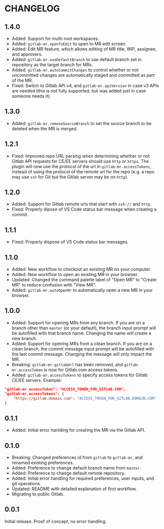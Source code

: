 # CHANGELOG

## 1.4.0

* Added: Support for multi-root workspaces.
* Added: `gitlab-mr.openToEdit` to open to MR edit screen.
* Added: Edit MR feature, which allows editing of MR title, WIP, assignee, and approvers.
* Added: `gitlab-mr.useDefaultBranch` to use default branch set in repository as the target branch for MRs.
* Added: `gitlab-mr.autoCommitChanges` to control whether or not uncommitted changes are automatically staged and committed as part of the MR.
* Fixed: Switch to Gitlab API v4, and `gitlab-mr.apiVersion` in case v3 APIs are needed (this is not fully supported, but was added just in case someone needs it).

## 1.3.0

* Added: `gitlab-mr.removeSourceBranch` to set the source branch to be deleted when the MR is merged.

## 1.2.1

* Fixed: Improved repo URL parsing when determining whether or not Gitlab API requests for CE/EE servers should use `http` or `https`. The plugin will now use the protocol of the url in `gitlab-mr.accessTokens`, instead of using the protocol of the remote url for the repo (e.g. a repo may use `ssh` for Git but the Gitlab server may be on `http`).

## 1.2.0

* Added: Support for Gitlab remote urls that start with `ssh://` and `http`.
* Fixed: Properly dipose of VS Code status bar message when creating a commit.

## 1.1.1

* Fixed: Properly dispose of VS Code status bar messages.

## 1.1.0

* Added: New workflow to checkout an existing MR on your computer.
* Added: New workflow to open an existing MR in your browser.
* Updated: Changed the command palette label of "Open MR" to "Create MR" to reduce confusion with "View MR".
* Added: `gitlab-mr.autoOpenMr` to automatically open a new MR in your browser.

## 1.0.0

* Added: Support for opening MRs from any branch. If you are on a branch other than `master` (or your default), the branch input prompt will be autofilled with that branch name. Changing the name will create a new branch.
* Added: Support for opening MRs from a clean branch. If you are on a clean branch, the commit message input prompt will be autofilled with the last commit message. Changing the message will only impact the MR.
* Breaking: `gitlab-mr.gitlabUrl` has been removed, and `gitlab-mr.accessToken` is now for Gitlab.com access tokens.
* Added: `gitlab-mr.accessTokens` to specify access tokens for Gitlab CE/EE servers. Example:

```json
"gitlab-mr.accessToken": "ACCESS_TOKEN_FOR_GITLAB.COM",
"gitlab-mr.accessTokens": {
    "https://gitlab.domain.com": "ACCESS_TOKEN_FOR_GITLAB.DOMAIN.COM"
}
```

## 0.1.1

* Added: Initial error hanlding for creating the MR via the Gitlab API.

## 0.1.0

* Breaking: Changed preferences id from `gitlab` to `gitlab-mr`, and renamed existing preferences.
* Added: Preference to change default branch name from `master`.
* Added: Preference to change default remote repository.
* Added: Initial error handling for required preferences, user inputs, and git operations.
* Updated: README with detailed explanation of first workflow.
* Migrating to public Gitlab.

## 0.0.1

Initial release. Proof of concept, no error handling.
